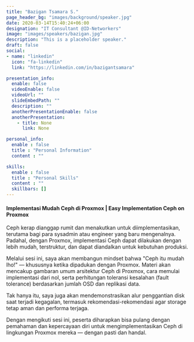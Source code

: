 ```yaml
---
title: "Bazigan Tsamara S."
page_header_bg: "images/background/speaker.jpg"
date: 2020-03-14T15:40:24+06:00
designation: "IT Consultant @ID-Networkers"
image: "images/speakers/bazigan.jpg"
description: "This is a placeholder speaker."
draft: false
social:
- name: "linkedin"
  icon: "fa-linkedin"
  link: "https://linkedin.com/in/bazigantsamara"

presentation_info:
  enable: false
  videoEnable: false
  videoUrl: ""
  slideEmbedPath: ""
  description: ""
  anotherPresentationEnable: false
  anotherPresentation:
    - title: None
      link: None

personal_info:
  enable : false
  title : "Personal Information"
  content : ""

skills:
  enable : false
  title : "Personal Skills"
  content : ""
  skillbars: []
---
```


#### Implementasi Mudah Ceph di Proxmox | Easy Implementation Ceph on Proxmox

Ceph kerap dianggap rumit dan menakutkan untuk diimplementasikan, terutama bagi para sysadmin atau engineer yang baru mengenalnya. Padahal, dengan Proxmox, implementasi Ceph dapat dilakukan dengan lebih mudah, terstruktur, dan dapat diandalkan untuk kebutuhan produksi.

Melalui sesi ini, saya akan membangun mindset bahwa "Ceph itu mudah lho!" — khususnya ketika dipadukan dengan Proxmox. Materi akan mencakup gambaran umum arsitektur Ceph di Proxmox, cara memulai implementasi dari nol, serta perhitungan toleransi kesalahan (fault tolerance) berdasarkan jumlah OSD dan replikasi data.

Tak hanya itu, saya juga akan mendemonstrasikan alur penggantian disk saat terjadi kegagalan, termasuk rekomendasi-rekomendasi agar storage tetap aman dan performa terjaga.

Dengan mengikuti sesi ini, peserta diharapkan bisa pulang dengan pemahaman dan kepercayaan diri untuk mengimplementasikan Ceph di lingkungan Proxmox mereka — dengan pasti dan handal.
